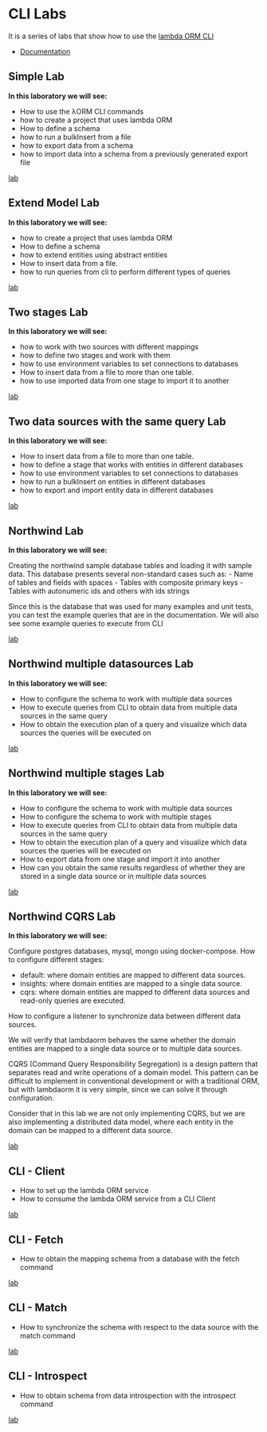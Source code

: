 # CLI Labs

It is a series of labs that show how to use the [lambda ORM CLI](https://www.npmjs.com/package/lambdaorm-cli)

- [Documentation](https://github.com/lambda-orm/lambdaorm-cli/wiki)

## Simple Lab

**In this laboratory we will see:**

- How to use the λORM CLI commands
- how to create a project that uses lambda ORM
- How to define a schema
- how to run a bulkInsert from a file
- how to export data from a schema
- how to import data into a schema from a previously generated export file

[lab](https://github.com/lambda-orm/lambdaorm-labs/tree/main/labs/cli/01-simple)

## Extend Model Lab

**In this laboratory we will see:**

- how to create a project that uses lambda ORM
- How to define a schema
- how to extend entities using abstract entities
- How to insert data from a file.
- how to run queries from cli to perform different types of queries

[lab](https://github.com/lambda-orm/lambdaorm-labs/tree/main/labs/cli/02-extend-model)

## Two stages Lab

**In this laboratory we will see:**

- how to work with two sources with different mappings
- how to define two stages and work with them
- how to use environment variables to set connections to databases
- How to insert data from a file to more than one table.
- how to use imported data from one stage to import it to another

[lab](https://github.com/lambda-orm/lambdaorm-labs/tree/main/labs/cli/03-two-stages)

## Two data sources with the same query Lab

**In this laboratory we will see:**

- How to insert data from a file to more than one table.
- how to define a stage that works with entities in different databases
- how to use environment variables to set connections to databases
- how to run a bulkInsert on entities in different databases
- how to export and import entity data in different databases

[lab](https://github.com/lambda-orm/lambdaorm-labs/tree/main/labs/cli/04-two-datasource-same-query)

## Northwind Lab

**In this laboratory we will see:**

Creating the northwind sample database tables and loading it with sample data.
This database presents several non-standard cases such as:
	- Name of tables and fields with spaces
	- Tables with composite primary keys
	- Tables with autonumeric ids and others with ids strings

Since this is the database that was used for many examples and unit tests, you can test the example queries that are in the documentation.
We will also see some example queries to execute from CLI

[lab](https://github.com/lambda-orm/lambdaorm-labs/tree/main/labs/cli/05-northwind)

## Northwind multiple datasources Lab

**In this laboratory we will see:**

- How to configure the schema to work with multiple data sources
- How to execute queries from CLI to obtain data from multiple data sources in the same query
- How to obtain the execution plan of a query and visualize which data sources the queries will be executed on

[lab](https://github.com/lambda-orm/lambdaorm-labs/tree/main/labs/cli/06-northwind-multiples-datasources)

## Northwind multiple stages Lab

**In this laboratory we will see:**

- How to configure the schema to work with multiple data sources
- How to configure the schema to work with multiple stages
- How to execute queries from CLI to obtain data from multiple data sources in the same query
- How to obtain the execution plan of a query and visualize which data sources the queries will be executed on
- How to export data from one stage and import it into another
- How can you obtain the same results regardless of whether they are stored in a single data source or in multiple data sources

[lab](https://github.com/lambda-orm/lambdaorm-labs/tree/main/labs/cli/07-northwind-multiples-stages)

## Northwind CQRS Lab

**In this laboratory we will see:**

Configure postgres databases, mysql, mongo using docker-compose.
How to configure different stages:

- default: where domain entities are mapped to different data sources.
- insights: where domain entities are mapped to a single data source.
- cqrs: where domain entities are mapped to different data sources and read-only queries are executed.

How to configure a listener to synchronize data between different data sources.

We will verify that lambdaorm behaves the same whether the domain entities are mapped to a single data source or to multiple data sources.

CQRS (Command Query Responsibility Segregation) is a design pattern that separates read and write operations of a domain model.
This pattern can be difficult to implement in conventional development or with a traditional ORM, but with lambdaorm it is very simple, since we can solve it through configuration.

Consider that in this lab we are not only implementing CQRS, but we are also implementing a distributed data model, where each entity in the domain can be mapped to a different data source.

[lab](https://github.com/lambda-orm/lambdaorm-labs/tree/main/labs/cli/08-northwind-cqrs)

## CLI - Client

- How to set up the lambda ORM service
- How to consume the lambda ORM service from a CLI Client

[lab](https://github.com/lambda-orm/lambdaorm-labs/tree/main/labs/cli/09-client)

## CLI - Fetch

- How to obtain the mapping schema from a database with the fetch command

[lab](https://github.com/lambda-orm/lambdaorm-labs/tree/main/labs/cli/10-fetch)

## CLI - Match

- How to synchronize the schema with respect to the data source with the match command

[lab](https://github.com/lambda-orm/lambdaorm-labs/tree/main/labs/cli/11-match)

## CLI - Introspect

- How to obtain schema from data introspection with the introspect command

[lab](https://github.com/lambda-orm/lambdaorm-labs/tree/main/labs/cli/12-introspect)
